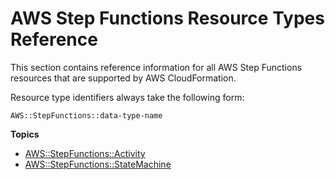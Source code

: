# AWS Step Functions Resource Types Reference<a name="cfn-reference-stepfunctions"></a>

This section contains reference information for all AWS Step Functions resources that are supported by AWS CloudFormation\.

Resource type identifiers always take the following form:

```
AWS::StepFunctions::data-type-name
```

**Topics**
+ [AWS::StepFunctions::Activity](aws-resource-stepfunctions-activity.md)
+ [AWS::StepFunctions::StateMachine](aws-resource-stepfunctions-statemachine.md)